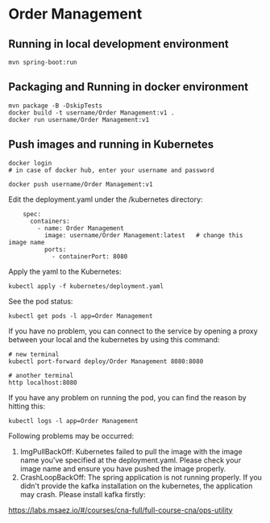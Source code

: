 # Order Management

## Running in local development environment

```
mvn spring-boot:run
```

## Packaging and Running in docker environment

```
mvn package -B -DskipTests
docker build -t username/Order Management:v1 .
docker run username/Order Management:v1
```

## Push images and running in Kubernetes

```
docker login 
# in case of docker hub, enter your username and password

docker push username/Order Management:v1
```

Edit the deployment.yaml under the /kubernetes directory:
```
    spec:
      containers:
        - name: Order Management
          image: username/Order Management:latest   # change this image name
          ports:
            - containerPort: 8080

```

Apply the yaml to the Kubernetes:
```
kubectl apply -f kubernetes/deployment.yaml
```

See the pod status:
```
kubectl get pods -l app=Order Management
```

If you have no problem, you can connect to the service by opening a proxy between your local and the kubernetes by using this command:
```
# new terminal
kubectl port-forward deploy/Order Management 8080:8080

# another terminal
http localhost:8080
```

If you have any problem on running the pod, you can find the reason by hitting this:
```
kubectl logs -l app=Order Management
```

Following problems may be occurred:

1. ImgPullBackOff:  Kubernetes failed to pull the image with the image name you've specified at the deployment.yaml. Please check your image name and ensure you have pushed the image properly.
1. CrashLoopBackOff: The spring application is not running properly. If you didn't provide the kafka installation on the kubernetes, the application may crash. Please install kafka firstly:

https://labs.msaez.io/#/courses/cna-full/full-course-cna/ops-utility

